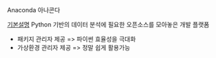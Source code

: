 Anaconda 아나콘다

[기본설명](https://niceman.tistory.com/85)
Python 기반의 데이터 분석에 필요한 오픈소스를 모아놓은 개발 플랫폼
* 패키지 관리자 제공 => 파이썬 효율성을 극대화
* 가상환경 관리자 제공 => 정말 쉽게 활용가능

